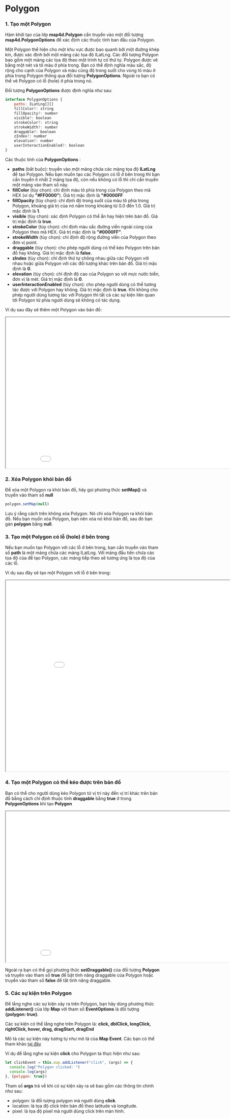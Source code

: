 # Polygon

### 1. Tạo một Polygon

Hàm khởi tạo của lớp **map4d.Polygon** cần truyền vào một đối tượng **map4d.PolygonOptions** để xác định các thuộc tính
ban đầu của Polygon.

Một Polygon thể hiện cho một khu vực được bao quanh bởi một đường khép kín, được xác định bởi một mảng các tọa độ ILatLng.
Các đối tượng Polygon bao gồm một mảng các tọa độ theo một trình tự có thứ tự. Polygon được vẽ bằng một nét và tô màu ở
phía trong. Bạn có thể định nghĩa màu sắc, độ rộng cho cạnh của Polygon và màu cũng độ trong suốt cho vùng tô màu ở phía
trong Polygon thông qua đối tượng **PolygonOptions**. Ngoài ra bạn có thể vẽ Polygon có lỗ (hole) ở phía trong nó.

Đối tượng **PolygonOptions** được định nghĩa như sau:

```javascript
interface PolygonOptions {
    paths: ILatLng[][]
    fillColor?: string
    fillOpacity?: number
    visible?: boolean
    strokeColor?: string
    strokeWidth?: number
    draggable?: boolean
    zIndex?: number
    elevation?: number
    userInteractionEnabled?: boolean
}
```

Các thuộc tính của **PolygonOptions** :

- **paths** (bắt buộc): truyền vào một mảng chứa các mảng tọa độ **ILatLng** để tạo Polygon. Nếu bạn muốn tạo các Polygon
có lỗ ở bên trong thì bạn cần truyền ít nhất 2 mảng tọa độ, còn nếu không có lỗ thì chỉ cần truyền một mảng vào tham số này. 
- **fillColor** (tùy chọn): chỉ định màu tô phía trong của Polygon theo mã HEX (ví dụ **"#FF0000"**). Giá trị mặc định
là **"#0000FF**
- **fillOpacity** (tùy chọn): chỉ định độ trong suốt của màu tô phía trong Polygon, khoảng giá trị của nó nằm trong khoảng
từ 0.0 đến 1.0. Giá trị mặc định là **1**.
- **visible** (tùy chọn): xác định Polygon có thể ẩn hay hiện trên bản đồ. Giá trị mặc định là **true**.
- **strokeColor** (tùy chọn): chỉ định màu sắc đường viền ngoài cùng của Polygon theo mã HEX. Giá trị mặc định là **"#0000FF"**.
- **strokeWidth** (tùy chọn): chỉ định độ rộng đường viền của Polygon theo đơn vị point.
- **draggable** (tùy chọn): cho phép người dùng có thể kéo Polygon trên bản đồ hay không. Giá trị mặc định là **false**.
- **zIndex** (tùy chọn): chỉ định thứ tự chồng nhau giữa các Polygon với nhau hoặc giữa Polygon với các đối tượng khác
trên bản đồ. Giá trị mặc định là **0**.
- **elevation** (tùy chọn): chỉ định độ cao của Polygon so với mực nước biển, đơn vị là mét. Giá trị mặc định là **0**.
- **userInteractionEnabled** (tùy chọn): cho phép người dùng có thể tương tác được với Polygon hay không. Giá trị mặc định
là **true**. Khi không cho phép người dùng tương tác với Polygon thì tất cả các sự kiện liên quan tới Polygon từ phía người dùng
sẽ không có tác dụng.

Ví dụ sau đây sẽ thêm một Polygon vào bản đồ:

<iframe src="//jsfiddle.net/duydung2007/wbdxe4av/embedded/" style="min-width: 914px;" height="490px"></iframe>

### 2. Xóa Polygon khỏi bản đồ

Để xóa một Polygon ra khỏi bản đồ, hãy gọi phương thức **setMap()** và truyền vào tham số **null**

```javascript
polygon.setMap(null)
```

Lưu ý rằng cách trên không xóa Polygon. Nó chỉ xóa Polygon ra khỏi bản đồ. Nếu bạn muốn xóa Polygon, bạn nên xóa nó khỏi bản đồ,
sau đó bạn gán **polygon** bằng **null**.

### 3. Tạo một Polygon có lỗ (hole) ở bên trong

Nếu bạn muốn tạo Polygon với các lỗ ở bên trong, bạn cần truyền vào tham số **path** là một mảng chứa các mảng ILatLng.
Với mảng đầu tiên chứa các tọa độ của để tạo Polygon, các mảng tiếp theo sẽ tương ứng là tọa độ của các lỗ.

Ví dụ sau đây sẽ tạo một Polygon với lỗ ở bên trong:

<iframe src="//jsfiddle.net/duydung2007/cmgs6k03/embedded/" style="min-width: 914px;" height="620px"></iframe>

### 4. Tạo một Polygon có thể kéo được trên bản đồ

Bạn có thể cho người dùng kéo Polygon từ vị trí này đến vị trí khác trên bản đồ bằng cách chỉ định thuộc tính **draggable**
bằng **true** ở trong **PolygonOptions** khi tạo **Polygon**

<iframe src="//jsfiddle.net/duydung2007/m1scuhnv/embedded/" style="min-width: 914px;" height="490px"></iframe>

Ngoài ra bạn có thể gọi phương thức **setDraggable()** của đối tượng **Polygon** và truyền vào tham số **true** để bật
tính năng draggable của Polygon hoặc truyền vào tham số **false** để tắt tính năng draggable.

### 5. Các sự kiện trên Polygon

Để lắng nghe các sự kiện xảy ra trên Polygon, bạn hãy dùng phương thức **addListener()** của lớp **Map** với tham số **EventOptions**
là đối tượng **{polygon: true}**.

Các sự kiện có thể lắng nghe trên Polygon là: **click, dblClick, longClick, rightClick, hover, drag, dragStart, dragEnd**

Mô tả các sự kiện này tương tự như mô tả của **Map Event**. Các bạn có thể tham khảo [tại đây](guides/map-events.md)

Ví dụ để lắng nghe sự kiện **click** cho Polygon ta thực hiện như sau:

```javascript
let clickEvent = this.map.addListener("click", (args) => {
  console.log("Polygon clicked: ")
  console.log(args)
}, {polygon: true})
```

Tham số **args** trả về khi có sự kiện xảy ra sẽ bao gồm các thông tin chính như sau:
- polygon: là đối tượng polygon mà người dùng **click**.
- location: là tọa độ click trên bản đồ theo latitude và longitude.
- pixel: là tọa độ pixel mà người dùng click trên màn hình.


